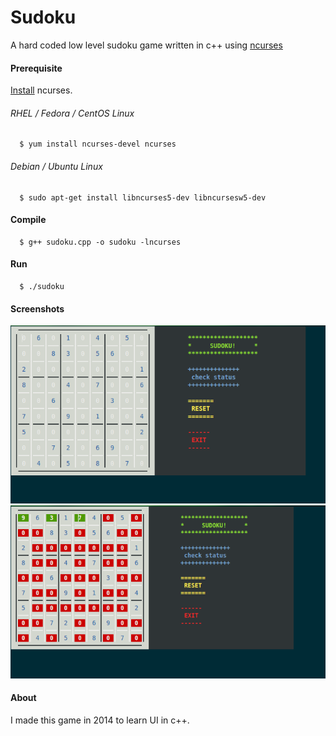 # Sudoku
A hard coded low level sudoku game written in c++ using [ncurses](https://en.wikipedia.org/wiki/Ncurses)

#### Prerequisite
[Install](http://www.cyberciti.biz/faq/linux-error-cursesh-no-such-file-directory/) ncurses.
###### RHEL / Fedora / CentOS Linux
```
  $ yum install ncurses-devel ncurses
```
###### Debian / Ubuntu Linux
```
  $ sudo apt-get install libncurses5-dev libncursesw5-dev
```

#### Compile
```
  $ g++ sudoku.cpp -o sudoku -lncurses
```

#### Run
```
  $ ./sudoku
```

#### Screenshots

![game](https://raw.githubusercontent.com/ahmed-dinar/sudoku-game/master/Screenshot.png)
![check](https://raw.githubusercontent.com/ahmed-dinar/sudoku-game/master/Screenshot2.png)

#### About
I made this game in 2014 to learn UI in c++.
